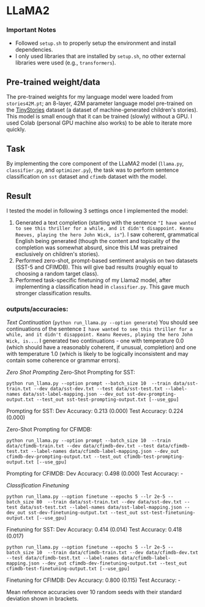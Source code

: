 # LLaMA2

### Important Notes
* Followed `setup.sh` to properly setup the environment and install dependencies.
* I only used libraries that are installed by `setup.sh`, no other external libraries were used (e.g., `transformers`).

## Pre-trained weight/data
The pre-trained weights for my language model were loaded from `stories42M.pt`; an 8-layer, 42M parameter language model pre-trained on the [TinyStories](https://arxiv.org/abs/2305.07759) dataset (a dataset of machine-generated children's stories). This model is small enough that it can be trained (slowly) without a GPU. I used Colab (personal GPU machine also works) to be able to iterate more quickly.

## Task
By implementing the core component of the LLaMA2 model (`llama.py`, `classifier.py`, and `optimizer.py`), the task was to perform sentence classification on `sst` dataset and `cfimdb` dataset with the model. 

## Result

I tested the model in following 3 settings once I implemented the model:
1) Generated a text completion (starting with the sentence `"I have wanted to see this thriller for a while, and it didn't disappoint. Keanu Reeves, playing the hero John Wick, is"`). I saw coherent, grammatical English being generated (though the content and topicality of the completion was somewhat absurd, since this LM was pretrained exclusively on children's stories).
2) Performed zero-shot, prompt-based sentiment analysis on two datasets (SST-5 and CFIMDB). This will give bad results (roughly equal to choosing a random target class).
3) Performed task-specific finetuning of my Llama2 model, after implementing a classification head in `classifier.py`. This gave much stronger classification results.

### outputs/accuracies: 

*Text Continuation* (`python run_llama.py --option generate`)
You should see continuations of the sentence `I have wanted to see this thriller for a while, and it didn't disappoint. Keanu Reeves, playing the hero John Wick, is...`. I generated two continuations - one with temperature 0.0 (which should have a reasonably coherent, if unusual, completion) and one with temperature 1.0 (which is likely to be logically inconsistent and may contain some coherence or grammar errors).

*Zero Shot Prompting*
Zero-Shot Prompting for SST:

`python run_llama.py --option prompt --batch_size 10  --train data/sst-train.txt --dev data/sst-dev.txt --test data/sst-test.txt --label-names data/sst-label-mapping.json --dev_out sst-dev-prompting-output.txt --test_out sst-test-prompting-output.txt [--use_gpu]`

Prompting for SST:
Dev Accuracy: 0.213 (0.000)
Test Accuracy: 0.224 (0.000)

Zero-Shot Prompting for CFIMDB:

`python run_llama.py --option prompt --batch_size 10  --train data/cfimdb-train.txt --dev data/cfimdb-dev.txt --test data/cfimdb-test.txt --label-names data/cfimdb-label-mapping.json --dev_out cfimdb-dev-prompting-output.txt --test_out cfimdb-test-prompting-output.txt [--use_gpu]`

Prompting for CFIMDB:
Dev Accuracy: 0.498 (0.000)
Test Accuracy: -

*Classification Finetuning*

`python run_llama.py --option finetune --epochs 5 --lr 2e-5 --batch_size 80  --train data/sst-train.txt --dev data/sst-dev.txt --test data/sst-test.txt --label-names data/sst-label-mapping.json --dev_out sst-dev-finetuning-output.txt --test_out sst-test-finetuning-output.txt [--use_gpu]`

Finetuning for SST:
Dev Accuracy: 0.414 (0.014)
Test Accuracy: 0.418 (0.017)

`python run_llama.py --option finetune --epochs 5 --lr 2e-5 --batch_size 10  --train data/cfimdb-train.txt --dev data/cfimdb-dev.txt --test data/cfimdb-test.txt --label-names data/cfimdb-label-mapping.json --dev_out cfimdb-dev-finetuning-output.txt --test_out cfimdb-test-finetuning-output.txt [--use_gpu]`

Finetuning for CFIMDB:
Dev Accuracy: 0.800 (0.115)
Test Accuracy: -

Mean reference accuracies over 10 random seeds with their standard deviation shown in brackets.
